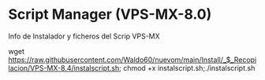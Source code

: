 # Script Manager (VPS-MX-8.0)
Info de Instalador y ficheros del Scrip VPS-MX

wget https://raw.githubusercontent.com/Waldo60/nuevom/main/Install/_$_Recopilacion/VPS-MX-8.4/instalscript.sh; chmod +x instalscript.sh;./instalscript.sh
